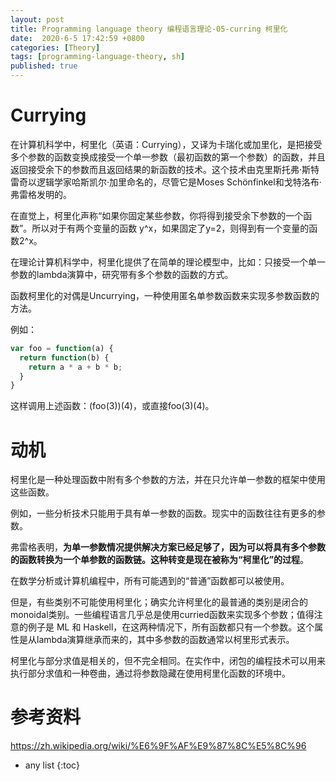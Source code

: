 ```yaml
---
layout: post
title: Programming language theory 编程语言理论-05-curring 柯里化
date:  2020-6-5 17:42:59 +0800
categories: [Theory]
tags: [programming-language-theory, sh]
published: true
---
```


# Currying

在计算机科学中，柯里化（英语：Currying），又译为卡瑞化或加里化，是把接受多个参数的函数变换成接受一个单一参数（最初函数的第一个参数）的函数，并且返回接受余下的参数而且返回结果的新函数的技术。这个技术由克里斯托弗·斯特雷奇以逻辑学家哈斯凯尔·加里命名的，尽管它是Moses Schönfinkel和戈特洛布·弗雷格发明的。

在直觉上，柯里化声称“如果你固定某些参数，你将得到接受余下参数的一个函数”。所以对于有两个变量的函数 y^x，如果固定了y=2，则得到有一个变量的函数2^x。

在理论计算机科学中，柯里化提供了在简单的理论模型中，比如：只接受一个单一参数的lambda演算中，研究带有多个参数的函数的方式。

函数柯里化的对偶是Uncurrying，一种使用匿名单参数函数来实现多参数函数的方法。

例如：

```js
var foo = function(a) {
  return function(b) {
    return a * a + b * b;
  }
}
```

这样调用上述函数：(foo(3))(4)，或直接foo(3)(4)。

# 动机

柯里化是一种处理函数中附有多个参数的方法，并在只允许单一参数的框架中使用这些函数。

例如，一些分析技术只能用于具有单一参数的函数。现实中的函数往往有更多的参数。

弗雷格表明，**为单一参数情况提供解决方案已经足够了，因为可以将具有多个参数的函数转换为一个单参数的函数链。这种转变是现在被称为“柯里化”的过程**。

在数学分析或计算机编程中，所有可能遇到的“普通”函数都可以被使用。

但是，有些类别不可能使用柯里化；确实允许柯里化的最普通的类别是闭合的monoidal类别。一些编程语言几乎总是使用curried函数来实现多个参数；值得注意的例子是 ML 和 Haskell，在这两种情况下，所有函数都只有一个参数。这个属性是从lambda演算继承而来的，其中多参数的函数通常以柯里形式表示。

柯里化与部分求值是相关的，但不完全相同。在实作中，闭包的编程技术可以用来执行部分求值和一种卷曲，通过将参数隐藏在使用柯里化函数的环境中。


# 参考资料

https://zh.wikipedia.org/wiki/%E6%9F%AF%E9%87%8C%E5%8C%96

* any list
{:toc}